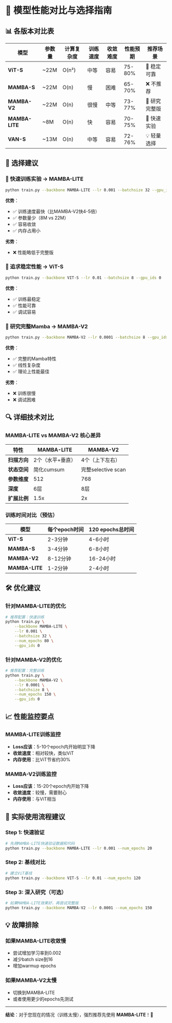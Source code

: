 # 🚀 模型性能对比与选择指南

## 📊 各版本对比表

| 模型 | 参数量 | 计算复杂度 | 训练速度 | 收敛难度 | 性能预期 | 推荐场景 |
|------|--------|------------|----------|----------|----------|----------|
| **ViT-S** | ~22M | O(n²) | 中等 | 容易 | 75-80% | 🎯 稳定可靠 |
| **MAMBA-S** | ~22M | O(n) | 慢 | 困难 | 65-70% | ❌ 不推荐 |
| **MAMBA-V2** | ~22M | O(n) | 很慢 | 中等 | 73-77% | 🔬 研究完整版 |
| **MAMBA-LITE** | ~8M | O(n) | 快 | 容易 | 70-75% | 🚀 快速实验 |
| **VAN-S** | ~13M | O(n) | 中等 | 容易 | 72-76% | 💡 轻量选择 |

## 🎯 选择建议

### 🚀 快速训练实验 → **MAMBA-LITE**
```bash
python train.py --backbone MAMBA-LITE --lr 0.001 --batchsize 32 --gpu_ids 0
```
**优势**：
- ✅ 训练速度最快（比MAMBA-V2快4-5倍）
- ✅ 参数量少（8M vs 22M）
- ✅ 容易收敛
- ✅ 内存占用小

**劣势**：
- ❌ 性能略低于完整版

### 🎯 追求稳定性能 → **ViT-S**
```bash
python train.py --backbone VIT-S --lr 0.01 --batchsize 8 --gpu_ids 0
```
**优势**：
- ✅ 训练最稳定
- ✅ 性能可靠
- ✅ 调试容易

### 🔬 研究完整Mamba → **MAMBA-V2**
```bash
python train.py --backbone MAMBA-V2 --lr 0.0001 --batchsize 8 --gpu_ids 0
```
**优势**：
- ✅ 完整的Mamba特性
- ✅ 线性复杂度
- ✅ 理论上性能最佳

**劣势**：
- ❌ 训练很慢
- ❌ 调试困难

## 🔍 详细技术对比

### MAMBA-LITE vs MAMBA-V2 核心差异

| 特性 | MAMBA-LITE | MAMBA-V2 |
|------|------------|-----------|
| **扫描方向** | 2个（水平+垂直） | 4个（上下左右） |
| **状态空间** | 简化cumsum | 完整selective scan |
| **参数维度** | 512 | 768 |
| **深度** | 6层 | 8层 |
| **扩展比例** | 1.5x | 2x |

### 训练时间对比（预估）

| 模型 | 每个epoch时间 | 120 epochs总时间 |
|------|---------------|------------------|
| **ViT-S** | 2-3分钟 | 4-6小时 |
| **MAMBA-S** | 3-4分钟 | 6-8小时 |
| **MAMBA-V2** | 8-12分钟 | 16-24小时 |
| **MAMBA-LITE** | 1-2分钟 | 2-4小时 |

## 🛠️ 优化建议

### 针对MAMBA-LITE的优化
```bash
# 推荐配置：快速训练
python train.py \
    --backbone MAMBA-LITE \
    --lr 0.001 \
    --batchsize 32 \
    --num_epochs 80 \
    --gpu_ids 0
```

### 针对MAMBA-V2的优化
```bash
# 推荐配置：完整训练
python train.py \
    --backbone MAMBA-V2 \
    --lr 0.0001 \
    --batchsize 8 \
    --num_epochs 150 \
    --gpu_ids 0
```

## 📈 性能监控要点

### MAMBA-LITE训练监控
- **Loss应该**：5-10个epoch内开始明显下降
- **收敛速度**：相对较快，类似ViT
- **内存使用**：比ViT节省约30%

### MAMBA-V2训练监控
- **Loss应该**：15-20个epoch内开始下降
- **收敛速度**：较慢，需要耐心
- **内存使用**：与ViT相当

## 🎯 实际使用流程建议

### Step 1: 快速验证
```bash
# 先用MAMBA-LITE快速验证数据和代码
python train.py --backbone MAMBA-LITE --lr 0.001 --num_epochs 20
```

### Step 2: 基线对比
```bash
# 建立ViT基线
python train.py --backbone VIT-S --lr 0.01 --num_epochs 120
```

### Step 3: 深入研究（可选）
```bash
# 如果MAMBA-LITE效果好，再尝试完整版
python train.py --backbone MAMBA-V2 --lr 0.0001 --num_epochs 150
```

## 💡 故障排除

### 如果MAMBA-LITE收敛慢
- 尝试增加学习率到0.002
- 减少batch size到16
- 增加warmup epochs

### 如果MAMBA-V2太慢
- 切换到MAMBA-LITE
- 或者使用更少的epochs先测试

---

**结论**：对于您现在的情况（训练太慢），强烈推荐先使用 **MAMBA-LITE**！🚀 